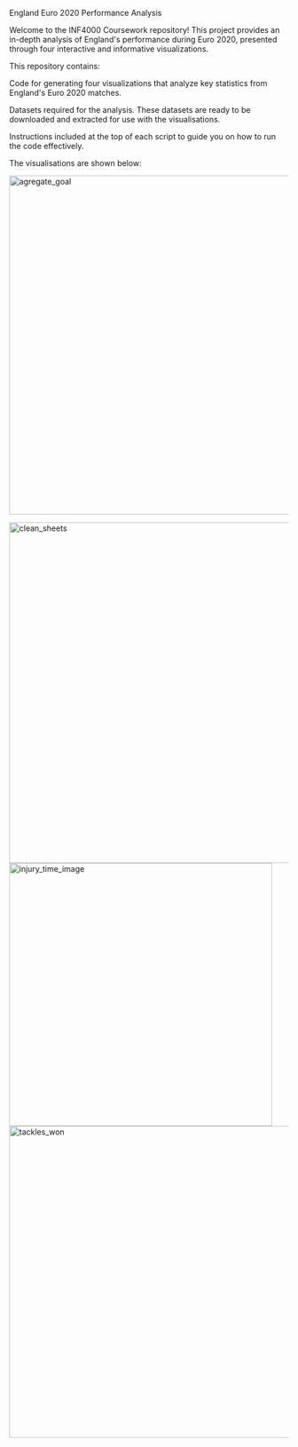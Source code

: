 
England Euro 2020 Performance Analysis

Welcome to the INF4000 Coursework repository! This project provides an in-depth analysis of England's performance during Euro 2020, presented through four interactive and informative visualizations.



This repository contains: 

Code for generating four visualizations that analyze key statistics from England's Euro 2020 matches.

Datasets required for the analysis. These datasets are ready to be downloaded and extracted for use with the visualisations.

Instructions included at the top of each script to guide you on how to run the code effectively.


The visualisations are shown below:





<img width="611" alt="agregate_goal" src="https://github.com/user-attachments/assets/d8cc94de-2d45-4e4c-a699-e51fe1697eff" /> <br />




<img width="614" alt="clean_sheets" src="https://github.com/user-attachments/assets/57846285-f332-4350-a846-7cfdb6ea4076" />



<img width="474" alt="injury_time_image" src="https://github.com/user-attachments/assets/140f87fb-6c92-42ff-8473-00f840da1275" />


<img width="562" alt="tackles_won" src="https://github.com/user-attachments/assets/58522d4e-4a0f-4566-b1a1-de2c9f9c1560" />




